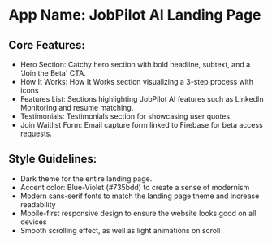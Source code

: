 # **App Name**: JobPilot AI Landing Page

## Core Features:

- Hero Section: Catchy hero section with bold headline, subtext, and a 'Join the Beta' CTA.
- How It Works: How It Works section visualizing a 3-step process with icons
- Features List: Sections highlighting JobPilot AI features such as LinkedIn Monitoring and resume matching.
- Testimonials: Testimonials section for showcasing user quotes.
- Join Waitlist Form: Email capture form linked to Firebase for beta access requests.

## Style Guidelines:

- Dark theme for the entire landing page.
- Accent color: Blue-Violet (#735bdd) to create a sense of modernism
- Modern sans-serif fonts to match the landing page theme and increase readability
- Mobile-first responsive design to ensure the website looks good on all devices
- Smooth scrolling effect, as well as light animations on scroll